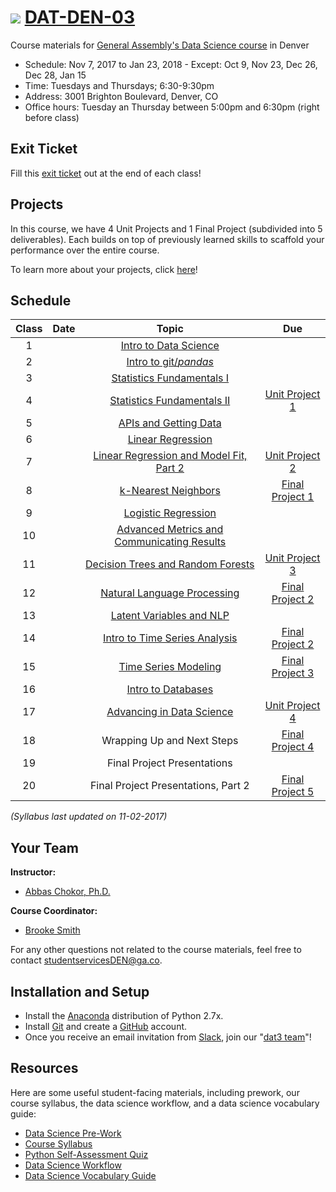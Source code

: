 # ![](https://ga-dash.s3.amazonaws.com/production/assets/logo-9f88ae6c9c3871690e33280fcf557f33.png) [DAT-DEN-03](https://github.com/ga-students/DAT-DEN-03)


Course materials for [General Assembly's Data Science course](https://generalassemb.ly/education/data-science?where=denver) in Denver


* Schedule: Nov 7, 2017 to Jan 23, 2018 - Except: Oct 9, Nov 23, Dec 26, Dec 28, Jan 15
* Time: Tuesdays and Thursdays; 6:30-9:30pm
* Address: 3001 Brighton Boulevard, Denver, CO
* Office hours: Tuesday an Thursday between 5:00pm and 6:30pm (right before class)

## Exit Ticket

Fill this [exit ticket](https://goo.gl/forms/J0xipfaBslbXnnXy2) out at the end of each class! 

## Projects

In this course, we have 4 Unit Projects and 1 Final Project (subdivided into 5 deliverables). Each builds on top of previously learned skills to scaffold your performance over the entire course. 

To learn more about your projects, click [here](https://github.com/ga-students/DAT-DEN-03/blob/master/projects/README.md)!

## Schedule

| Class | Date | Topic | Due |
|:---:|:---|:---:|:---:|
| 1 |  | [Intro to Data Science](lessons/lesson-01) | |
| 2 |  | [Intro to git/_pandas_](lessons/lesson-02) | |
| 3 |  | [Statistics Fundamentals I](lessons/lesson-03) | |
| 4 |  | [Statistics Fundamentals II](lessons/lesson-04) |[Unit Project 1](projects/unit-projects/project-1)|
| 5 |  | [APIs and Getting Data](lessons/lesson-05) | |
| 6 |  | [Linear Regression](lessons/lesson-06) | |
| 7 |  | [Linear Regression and Model Fit, Part 2](lessons/lesson-07) |[Unit Project 2](projects/unit-projects/project-2)||
| 8 |  | [k-Nearest Neighbors](lessons/lesson-08) |[Final Project 1](projects/final-projects/01-lightning-talk)|
| 9 |  | [Logistic Regression](lessons/lesson-09) | |
| 10 | | [Advanced Metrics and Communicating Results](lessons/lesson-10) ||
| 11 | | [Decision Trees and Random Forests](lessons/lesson-11) |[Unit Project 3](projects/unit-projects/project-3)|
| 12 | | [Natural Language Processing](lessons/lesson-12) |[Final Project 2](projects/final-projects/02-experiment-writeup)|
| 13 | | [Latent Variables and NLP](lessons/lesson-13) | |
| 14 | | [Intro to Time Series Analysis](lessons/lesson-14) |[Final Project 2](projects/final-projects/02-experiment-writeup)|
| 15 | | [Time Series Modeling](lessons/lesson-15) |[Final Project 3](projects/final-projects/03-exploratory-analysis)|
| 16 | | [Intro to Databases](lessons/lesson-16) | |
| 17 | | [Advancing in Data Science](lessons/lesson-17) | [Unit Project 4](projects/unit-projects/project-4) |
| 18 | | Wrapping Up and Next Steps | [Final Project 4](projects/final-projects/04-notebook-rough-draft)|
| 19 | | Final Project Presentations | |
| 20 | | Final Project Presentations, Part 2 |[Final Project 5](projects/final-projects/05-presentation)|

*(Syllabus last updated on 11-02-2017)*

## Your Team
**Instructor:**
+ [Abbas Chokor, Ph.D.](mailto:abbas.chokor@gmail.com)

**Course Coordinator:**
+ [Brooke Smith](mailto:brookes@generalassembly.ly)

For any other questions not related to the course materials, feel free to contact [studentservicesDEN@ga.co](mailto:studentservicesDEN@ga.co).

## Installation and Setup

* Install the [Anaconda](https://anaconda.org) distribution of Python 2.7x.
* Install [Git](https://git-scm.com) and create a [GitHub](https://github.com) account.
* Once you receive an email invitation from [Slack](https://slack.com), join our "[dat3 team](https://gadenver.slack.com/messages/G7HK3QLPL/details/)"!

## Resources

Here are some useful student-facing materials, including prework, our course syllabus, the data science workflow, and a data science vocabulary guide:

- [Data Science Pre-Work](https://docs.google.com/document/d/1xoC18JHk880C9n_cAPCsGn-sNqexPgTIIkmUd7cTJQw/edit?usp=sharing)
- [Course Syllabus](./ds-syllabus.pdf)
- [Python Self-Assessment Quiz](./python-self-assessment.md)
- [Data Science Workflow](./data-science-workflow-final.jpg)
- [Data Science Vocabulary Guide](./ds-vocab.md)

